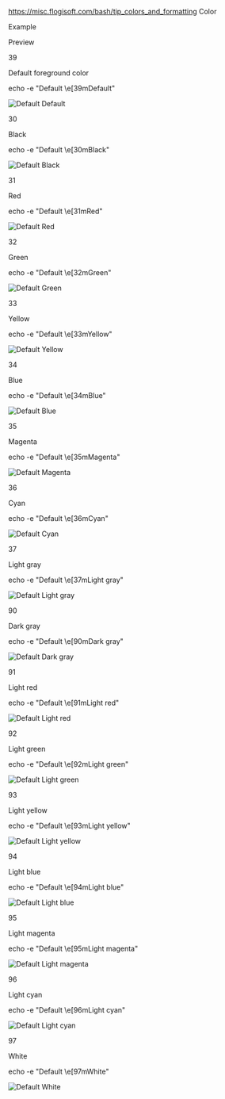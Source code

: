https://misc.flogisoft.com/bash/tip_colors_and_formatting
Color

Example

Preview

39

Default foreground color

echo -e "Default \e[39mDefault"

![Default Default](https://misc.flogisoft.com/_media/bash/colors_format/vt100_color_fg_39_default.png "Default Default")

30

Black

echo -e "Default \e[30mBlack"

![Default Black](https://misc.flogisoft.com/_media/bash/colors_format/vt100_color_fg_30_black.png "Default Black")

31

Red

echo -e "Default \e[31mRed"

![Default Red](https://misc.flogisoft.com/_media/bash/colors_format/vt100_color_fg_31_red.png "Default Red")

32

Green

echo -e "Default \e[32mGreen"

![Default Green](https://misc.flogisoft.com/_media/bash/colors_format/vt100_color_fg_32_green.png "Default Green")

33

Yellow

echo -e "Default \e[33mYellow"

![Default Yellow](https://misc.flogisoft.com/_media/bash/colors_format/vt100_color_fg_33_yellow.png "Default Yellow")

34

Blue

echo -e "Default \e[34mBlue"

![Default Blue](https://misc.flogisoft.com/_media/bash/colors_format/vt100_color_fg_34_blue.png "Default Blue")

35

Magenta

echo -e "Default \e[35mMagenta"

![Default Magenta](https://misc.flogisoft.com/_media/bash/colors_format/vt100_color_fg_35_magenta.png "Default Magenta")

36

Cyan

echo -e "Default \e[36mCyan"

![Default Cyan](https://misc.flogisoft.com/_media/bash/colors_format/vt100_color_fg_36_cyan.png "Default Cyan")

37

Light gray

echo -e "Default \e[37mLight gray"

![Default Light gray](https://misc.flogisoft.com/_media/bash/colors_format/vt100_color_fg_37_light_gray.png "Default Light gray")

90

Dark gray

echo -e "Default \e[90mDark gray"

![Default Dark gray](https://misc.flogisoft.com/_media/bash/colors_format/vt100_color_fg_90_dark_gray.png "Default Dark gray")

91

Light red

echo -e "Default \e[91mLight red"

![Default Light red](https://misc.flogisoft.com/_media/bash/colors_format/vt100_color_fg_91_light_red.png "Default Light red")

92

Light green

echo -e "Default \e[92mLight green"

![Default Light green](https://misc.flogisoft.com/_media/bash/colors_format/vt100_color_fg_92_light_green.png "Default Light green")

93

Light yellow

echo -e "Default \e[93mLight yellow"

![Default Light yellow](https://misc.flogisoft.com/_media/bash/colors_format/vt100_color_fg_93_light_yellow.png "Default Light yellow")

94

Light blue

echo -e "Default \e[94mLight blue"

![Default Light blue](https://misc.flogisoft.com/_media/bash/colors_format/vt100_color_fg_94_light_blue.png "Default Light blue")

95

Light magenta

echo -e "Default \e[95mLight magenta"

![Default Light magenta](https://misc.flogisoft.com/_media/bash/colors_format/vt100_color_fg_95_light_magenta.png "Default Light magenta")

96

Light cyan

echo -e "Default \e[96mLight cyan"

![Default Light cyan](https://misc.flogisoft.com/_media/bash/colors_format/vt100_color_fg_96_light_cyan.png "Default Light cyan")

97

White

echo -e "Default \e[97mWhite"

![Default White](https://misc.flogisoft.com/_media/bash/colors_format/vt100_color_fg_97_white.png "Default White")